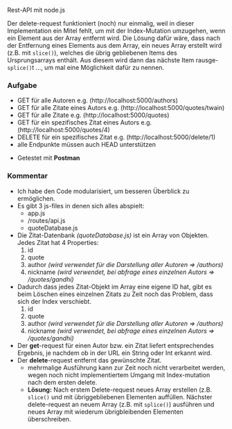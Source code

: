 Rest-API mit node.js

Der delete-request funktioniert (noch) nur einmalig, weil in dieser Implementation ein Mitel fehlt, um mit der Index-Mutation umzugehen, wenn ein Element aus der Array entfernt wird. Die Lösung dafür wäre, dass nach der Entfernung eines Elements aus dem Array, ein neues Array erstellt wird (z.B. mit `slice()`), welches die übrig gebliebenen Items des Ursprungsarrays enthält. Aus diesem wird dann das nächste Item rausge-`splice()`t ..., um mal eine Möglichkeit dafür zu nennen. 



### Aufgabe
* GET für alle Autoren                        e.g. (http://localhost:5000/authors)
* GET für alle Zitate eines Autors            e.g. (http://localhost:5000/quotes/twain)
* GET für alle Zitate                         e.g. (http://localhost:5000/quotes)
* GET für ein spezifisches Zitat eines Autors e.g. (http://localhost:5000/quotes/4)
* DELETE für ein spezifisches Zitat           e.g. (http://localhost:5000/delete/1)
* alle Endpunkte müssen auch HEAD unterstützen

- Getestet mit **Postman**

### Kommentar
* Ich habe den Code modularisiert, um besseren Überblick zu ermöglichen.
* Es gibt 3 js-files in denen sich alles abspielt:
    * app.js
    * /routes/api.js
    * quoteDatabase.js
* Die Zitat-Datenbank _(quoteDatabase.js)_ ist ein Array von Objekten. Jedes Zitat hat 4 Properties:
    1. id
    2. quote
    3. author _(wird verwendet für die Darstellung aller Autoren => /authors)_
    4. nickname _(wird verwendet, bei abfrage eines einzelnen Autors => /quotes/gandhi)_
* Dadurch dass jedes Zitat-Objekt im Array eine eigene ID hat, gibt es beim Löschen eines einzelnen
Zitats zu Zeit noch das Problem, dass sich der Index verschiebt. 
    1. id
    2. quote
    3. author _(wird verwendet für die Darstellung aller Autoren => /authors)_
    4. nickname _(wird verwendet, bei abfrage eines einzelnen Autors => /quotes/gandhi)_
* Der **get**-request für einen Autor bzw. ein Zitat liefert entsprechendes Ergebnis, je nachdem ob in der URL ein String oder Int erkannt wird.
* Der **delete**-request entfernt das gewünschte Zitat. 
   * mehrmalige Ausführung kann zur Zeit noch nicht verarbeitet werden, wegen noch nicht implementiertem Umgang mit Index-mutation nach dem ersten delete. 
   * **Lösung:** Nach erstem Delete-request neues Array erstellen (z.B. `slice()` und mit übriggebliebenen Elementen auffüllen. Nächster delete-request an neuem Array (z.B. mit `splice()`) ausführen und neues Array mit wiederum übrigbleibenden Elementen überschreiben.

